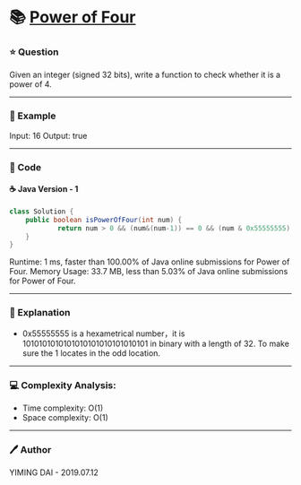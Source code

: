# :books: [Power of Four](https://leetcode.com/problems/power-of-four/)

### :star: Question

Given an integer (signed 32 bits), write a function to check whether it is a power of 4.

--- 

### :car: Example

Input: 16
Output: true

---

### :hammer: Code

#### :coffee: Java Version - 1

```java
class Solution {
    public boolean isPowerOfFour(int num) {
            return num > 0 && (num&(num-1)) == 0 && (num & 0x55555555) != 0;
    }
}
```

Runtime: 1 ms, faster than 100.00% of Java online submissions for Power of Four.
Memory Usage: 33.7 MB, less than 5.03% of Java online submissions for Power of Four.

---

### :pencil: Explanation

- 0x55555555 is a hexametrical number，it is 1010101010101010101010101010101 in binary with a length of 32. To make sure the 1 locates in the odd location.

---

### :computer: Complexity Analysis:

- Time complexity: O(1)
- Space complexity: O(1)

---

### :pen: Author

YIMING DAI - 2019.07.12
